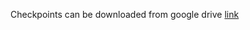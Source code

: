 Checkpoints can be downloaded from google drive [link](https://drive.google.com/drive/folders/10lBtyoYV1PLd2ig51H-7d8FSaoajzFNi?usp=drive_link)
